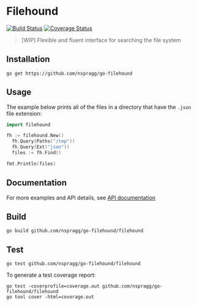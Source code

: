 # Filehound

[![Build Status](https://travis-ci.org/nspragg/go-filehound.svg)](https://travis-ci.org/nspragg/go-filehound) [![Coverage Status](https://coveralls.io/repos/github/nspragg/go-filehound/badge.svg?branch=master)](https://coveralls.io/github/nspragg/go-filehound?branch=master)

> [WIP] Flexible and fluent interface for searching the file system

## Installation

```
go get https://github.com/nspragg/go-filehound
```

<!-- ## Demo

<img src="https://cloud.githubusercontent.com/assets/917111/13683231/7e915c2c-e6fd-11e5-9d58-e7228cf76ccf.gif" width="600"/> -->

## Usage

The example below prints all of the files in a directory that have the `.json` file extension:

```go
import filehound

fh := filehound.New()
  fh.Query(Paths("/tmp"))
  fh.Query(Ext("json"))
  files := fh.Find()

fmt.Println(files)
```

## Documentation
For more examples and API details, see [API documentation](https://nspragg.github.io/go-filehound/)

## Build

```
go build github.com/nspragg/go-filehound/filehound
```

## Test

```
go test github.com/nspragg/go-filehound/filehound
```

To generate a test coverage report:

```
go test -coverprofile=coverage.out github.com/nspragg/go-filehound/filehound
go tool cover -html=coverage.out
```
